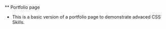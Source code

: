** Portfolio page

- This is a basic version of a portfolio page to demonstrate advaced CSS Skills. 

